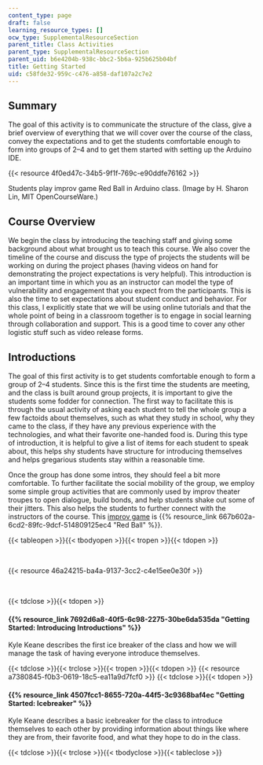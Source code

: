 ```yaml
---
content_type: page
draft: false
learning_resource_types: []
ocw_type: SupplementalResourceSection
parent_title: Class Activities
parent_type: SupplementalResourceSection
parent_uid: b6e4204b-938c-bbc2-5b6a-925b625b04bf
title: Getting Started
uid: c58fde32-959c-c476-a858-daf107a2c7e2
---
```

## Summary

The goal of this activity is to communicate the structure of the class, give a brief overview of everything that we will cover over the course of the class, convey the expectations and to get the students comfortable enough to form into groups of 2–4 and to get them started with setting up the Arduino IDE.

{{< resource 4f0ed47c-34b5-9f1f-769c-e90ddfe76162 >}}

Students play improv game Red Ball in Arduino class. (Image by H. Sharon Lin, MIT OpenCourseWare.)

## Course Overview

We begin the class by introducing the teaching staff and giving some background about what brought us to teach this course. We also cover the timeline of the course and discuss the type of projects the students will be working on during the project phases (having videos on hand for demonstrating the project expectations is very helpful). This introduction is an important time in which you as an instructor can model the type of vulnerability and engagement that you expect from the participants. This is also the time to set expectations about student conduct and behavior. For this class, I explicitly state that we will be using online tutorials and that the whole point of being in a classroom together is to engage in social learning through collaboration and support. This is a good time to cover any other logistic stuff such as video release forms.

## Introductions

The goal of this first activity is to get students comfortable enough to form a group of 2–4 students. Since this is the first time the students are meeting, and the class is built around group projects, it is important to give the students some fodder for connection. The first way to facilitate this is through the usual activity of asking each student to tell the whole group a few factoids about themselves, such as what they study in school, why they came to the class, if they have any previous experience with the technologies, and what their favorite one-handed food is. During this type of introduction, it is helpful to give a list of items for each student to speak about, this helps shy students have structure for introducing themselves and helps gregarious students stay within a reasonable time.

Once the group has done some intros, they should feel a bit more comfortable. To further facilitate the social mobility of the group, we employ some simple group activities that are commonly used by improv theater troupes to open dialogue, build bonds, and help students shake out some of their jitters. This also helps the students to further connect with the instructors of the course. This [improv game](http://wiki.improvresourcecenter.com/index.php?title=Red_Ball) is {{% resource_link 667b602a-6cd2-89fc-9dcf-514809125ec4 "Red Ball" %}}. 

{{< tableopen >}}{{< tbodyopen >}}{{< tropen >}}{{< tdopen >}}

﻿

{{< resource 46a24215-ba4a-9137-3cc2-c4e15ee0e30f >}}

 

{{< tdclose >}}{{< tdopen >}}

#### {{% resource_link 7692d6a8-40f5-6c98-2275-30be6da535da "Getting Started: Introducing Introductions" %}}

Kyle Keane describes the first ice breaker of the class and how we will manage the task of having everyone introduce themselves.

{{< tdclose >}}{{< trclose >}}{{< tropen >}}{{< tdopen >}}
{{< resource a7380845-f0b3-0619-18c5-ea11a9d7fcf0 >}}
{{< tdclose >}}{{< tdopen >}}

#### ﻿{{% resource_link 4507fcc1-8655-720a-44f5-3c9368baf4ec "Getting Started: Icebreaker" %}}

Kyle Keane describes a basic icebreaker for the class to introduce themselves to each other by providing information about things like where they are from, their favorite food, and what they hope to do in the class.

{{< tdclose >}}{{< trclose >}}{{< tbodyclose >}}{{< tableclose >}}